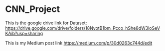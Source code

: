 # CNN_Project
This is the google drive link for Dataset: https://drive.google.com/drive/folders/18NvotB1bm_Pcco_hShe8dW3loSeVKAib?usp=sharing

This is my Medium post link https://medium.com/p/30d0263c744d/edit

